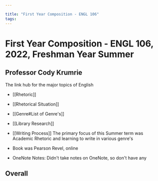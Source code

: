 ```yaml
---

title: "First Year Composition - ENGL 106"
tags:
---
```

# First Year Composition - ENGL 106, 2022, Freshman Year Summer

## Professor Cody Krumrie

The link hub for the major topics of English
- [[Rhetoric]]
- [[Rhetorical Situation]]
- [[Genre#List of Genre's]]
- [[Library Research]]
- [[Writing Process]]
The primary focus of this Summer term was Academic Rhetoric and learning to write in various genre's

- Book was Pearson Revel, online
- OneNote Notes: Didn't take notes on OneNote, so don't have any

## Overall